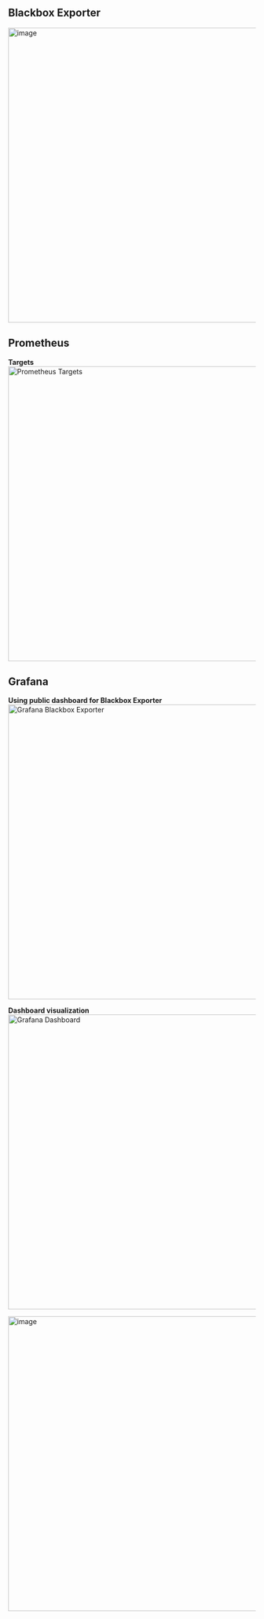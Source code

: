## Blackbox Exporter

<img width="800" height="600" alt="image" src="https://github.com/user-attachments/assets/94abc051-b79d-4cb1-bb7a-9521245e3bc8" />

## Prometheus

**Targets**
<img width="800" height="600" alt="Prometheus Targets" src="https://github.com/user-attachments/assets/6dbffe60-1b09-4691-abff-b9f6fbbe8233" />

## Grafana

**Using public dashboard for Blackbox Exporter**  
<img width="800" height="600" alt="Grafana Blackbox Exporter" src="https://github.com/user-attachments/assets/bea16e56-a0a3-4e87-bec0-4202d4cb739b" />

**Dashboard visualization**  
<img width="800" height="600" alt="Grafana Dashboard" src="https://github.com/user-attachments/assets/8a5eeb0b-317c-43d7-8f87-eac6d4221e10" />

<img width="800" height="600" alt="image" src="https://github.com/user-attachments/assets/cbb1911c-e5c2-4ede-826d-1d1f5429f83a" />
